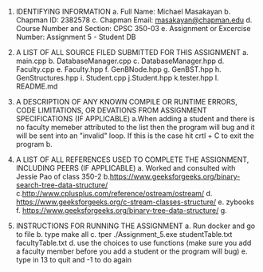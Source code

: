 1. IDENTIFYING INFORMATION
a. Full Name: Michael Masakayan
b. Chapman ID: 2382578
c. Chapman Email: masakayan@chapman.edu
d. Course Number and Section: CPSC 350-03
e. Assignment or Excercise Number: Assignment 5 - Student DB

2. A LIST OF ALL SOURCE FILED SUBMITTED FOR THIS ASSIGNMENT
a. main.cpp
b. DatabaseManager.cpp
c. DatabaseManager.hpp
d. Faculty.cpp
e. Faculty.hpp
f. GenBNode.hpp
g. GenBST.hpp
h. GenStructures.hpp
i. Student.cpp
j.Student.hpp
k.tester.hpp
l. README.md


3. A DESCRIPTION OF ANY KNOWN COMPILE OR RUNTIME ERRORS, CODE LIMITATIONS, OR DEVATIONS FROM ASSIGNMENT SPECIFICATIONS (IF APPLICABLE)
a.When adding a student and there is no faculty memeber attributed to the list then the program will bug and it will be sent into an "invalid" loop. If this is the case hit crtl + C to exit the program
b.

4. A LIST OF ALL REFERENCES USED TO COMPLETE THE ASSIGNMENT, INCLUDING PEERS (IF APPLICABLE)
a. Worked and consulted with Jessie Pao of class 350-2 
b.https://www.geeksforgeeks.org/binary-search-tree-data-structure/
c.http://www.cplusplus.com/reference/ostream/ostream/
d. https://www.geeksforgeeks.org/c-stream-classes-structure/
e. zybooks
f. https://www.geeksforgeeks.org/binary-tree-data-structure/
g. 

5. INSTRUCTIONS FOR RUNNING THE ASSIGNMENT
a. Run docker and go to file
b. type make all
c. tper ./Assignment_5.exe studentTable.txt facultyTable.txt
d. use the choices to use functions (make sure you add a faculty member before you add a student or the program will bug)
e. type in 13 to quit and -1 to do again

